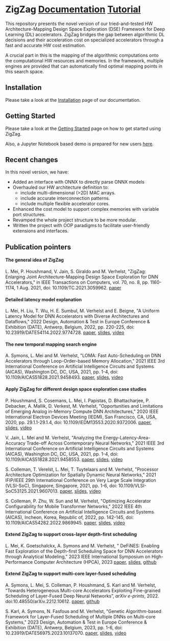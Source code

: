 # ZigZag [Documentation](https://kuleuven-micas.github.io/zigzag/) [Tutorial](https://www.youtube.com/watch?v=VgUuG4QaSQQ&list=PLUi74Rw4uFDIuK_6FCF9Bv7SMJlHfG4l3&index=1)
This repository presents the novel version of our tried-and-tested HW Architecture-Mapping Design Space Exploration (DSE) Framework for Deep Learning (DL) accelerators. ZigZag bridges the gap between algorithmic DL decisions and their acceleration cost on specialized accelerators through a fast and accurate HW cost estimation. 

A crucial part in this is the mapping of the algorithmic computations onto the computational HW resources and memories. In the framework, multiple engines are provided that can automatically find optimal mapping points in this search space.

## Installation

Please take a look at the [Installation](https://kuleuven-micas.github.io/zigzag/installation.html) page of our documentation.

## Getting Started

Please take a look at the [Getting Started](https://kuleuven-micas.github.io/zigzag/getting-started.html) page on how to get started using ZigZag.

Also, a Jupyter Notebook based demo is prepared for new users [here](https://github.com/ZigZag-Project/zigzag-demo).

## Recent changes

In this novel version, we have: 
- Added an interface with ONNX to directly parse ONNX models
- Overhauled our HW architecture definition to:
    - include multi-dimensional (>2D) MAC arrays.
    - include accurate interconnection patterns.
    - include multiple flexible accelerator cores.
- Enhanced the cost model to support complex memories with variable port structures.
- Revamped the whole project structure to be more modular.
- Written the project with OOP paradigms to facilitate user-friendly extensions and interfaces.


## Publication pointers

#### The general idea of ZigZag
L. Mei, P. Houshmand, V. Jain, S. Giraldo and M. Verhelst, "ZigZag: Enlarging Joint Architecture-Mapping Design Space Exploration for DNN Accelerators," in IEEE Transactions on Computers, vol. 70, no. 8, pp. 1160-1174, 1 Aug. 2021, doi: 10.1109/TC.2021.3059962. [paper](https://ieeexplore.ieee.org/document/9360462)

#### Detailed latency model explanation
L. Mei, H. Liu, T. Wu, H. E. Sumbul, M. Verhelst and E. Beigne, "A Uniform Latency Model for DNN Accelerators with Diverse Architectures and Dataflows," 2022 Design, Automation & Test in Europe Conference & Exhibition (DATE), Antwerp, Belgium, 2022, pp. 220-225, doi: 10.23919/DATE54114.2022.9774728. [paper](https://lirias.kuleuven.be/retrieve/661303), [slides](https://docs.google.com/presentation/d/1mPdzEvuhu4923L0qYfEXGqRH7jtnHDlm/edit?usp=sharing&ouid=117150865143314519834&rtpof=true&sd=true), [video](https://drive.google.com/file/d/1o1ZY_rPsR5d8ZNpxxO7be0Tc2KUQIfX_/view?usp=sharing)

#### The new temporal mapping search engine
A. Symons, L. Mei and M. Verhelst, "LOMA: Fast Auto-Scheduling on DNN Accelerators through Loop-Order-based Memory Allocation," 2021 IEEE 3rd International Conference on Artificial Intelligence Circuits and Systems (AICAS), Washington DC, DC, USA, 2021, pp. 1-4, doi: 10.1109/AICAS51828.2021.9458493. [paper](https://ieeexplore.ieee.org/document/9458493), [slides](https://drive.google.com/file/d/1m_4YznH67mxngP3Mlmoj_c8ruRqrjdbq/view?usp=share_link), [video](https://drive.google.com/file/d/1pK3hoy3znto7JfXHj3V_sWv4FdrcTgzA/view?usp=share_link)

#### Apply ZigZag for different design space exploration case studies
P. Houshmand, S. Cosemans, L. Mei, I. Papistas, D. Bhattacharjee, P. Debacker, A. Mallik, D. Verkest, M. Verhelst, "Opportunities and Limitations of Emerging Analog in-Memory Compute DNN Architectures," 2020 IEEE International Electron Devices Meeting (IEDM), San Francisco, CA, USA, 2020, pp. 29.1.1-29.1.4, doi: 10.1109/IEDM13553.2020.9372006. [paper](https://ieeexplore.ieee.org/abstract/document/9372006), [slides](https://docs.google.com/presentation/d/e/2PACX-1vRTB-KJemyLhrBmiZ9c7fL8gpnIevJzB2feNHeAGfcKchkFR698Df2_Wh0CXu8Qrg/pub?start=false&loop=false&delayms=30000), [video](https://drive.google.com/file/d/1tfz9NJKDECWgkYCK_vtir8hf2-Dz5ISh/view?usp=sharing)

V. Jain, L. Mei and M. Verhelst, "Analyzing the Energy-Latency-Area-Accuracy Trade-off Across Contemporary Neural Networks," 2021 IEEE 3rd International Conference on Artificial Intelligence Circuits and Systems (AICAS), Washington DC, DC, USA, 2021, pp. 1-4, doi: 10.1109/AICAS51828.2021.9458553. [paper](https://ieeexplore.ieee.org/abstract/document/9458553), [slides](https://docs.google.com/presentation/d/1IIeNwIfunKE409SmlS3JEIAF-5GyhbCN/edit?usp=sharing&ouid=100287940751782809199&rtpof=true&sd=true), [video](https://drive.google.com/file/d/1SssJKLt89H1SCAeCOUX4ibsZ15ewLKPb/view?usp=sharing)

S. Colleman, T. Verelst, L. Mei, T. Tuytelaars and M. Verhelst, "Processor Architecture Optimization for Spatially Dynamic Neural Networks," 2021 IFIP/IEEE 29th International Conference on Very Large Scale Integration (VLSI-SoC), Singapore, Singapore, 2021, pp. 1-6, doi: 10.1109/VLSI-SoC53125.2021.9607013. [paper](https://ieeexplore.ieee.org/abstract/document/9607013), [slides](https://drive.google.com/file/d/1to0IHQP30CUbjh37LrT_g4Tfjo6VhVx7/view?usp=sharing), [video](https://drive.google.com/file/d/1tjp_0OBiXSFOOF_u3cw9Zr-u4fcJRy9_/view?usp=sharing)

S. Colleman, P. Zhu, W. Sun and M. Verhelst, "Optimizing Accelerator Configurability for Mobile Transformer Networks," 2022 IEEE 4th International Conference on Artificial Intelligence Circuits and Systems (AICAS), Incheon, Korea, Republic of, 2022, pp. 142-145, doi: 10.1109/AICAS54282.2022.9869945. [paper](https://ieeexplore.ieee.org/document/9869945), [slides](https://docs.google.com/presentation/d/1tp11akyAVGg3Y20Aupp2wlTRSgg9nKAQ/edit?usp=sharing&ouid=117150865143314519834&rtpof=true&sd=true), [video](https://drive.google.com/file/d/1tglc-BCGVclrWT-kNhWy02Vms5sjk1zt/view?usp=sharing)

#### Extend ZigZag to support cross-layer depth-first scheduling
L. Mei, K. Goetschalckx, A. Symons and M. Verhelst, " DeFiNES: Enabling Fast Exploration of the Depth-first Scheduling Space for DNN Accelerators through Analytical Modeling," 2023 IEEE International Symposium on High-Performance Computer Architecture (HPCA), 2023 [paper](https://arxiv.org/abs/2212.05344), [slides](https://drive.google.com/file/d/1u_PG9ZhjUZVrH2wnMLDe-PYJeO0RUGLd/view?usp=sharing), [github](https://github.com/ZigZag-Project/DeFiNES)

#### Extend ZigZag to support multi-core layer-fused scheduling
A. Symons, L. Mei, S. Colleman, P. Houshmand, S. Karl and M. Verhelst, “Towards Heterogeneous Multi-core Accelerators Exploiting Fine-grained Scheduling of Layer-Fused Deep Neural Networks”, <i>arXiv e-prints</i>, 2022. doi:10.48550/arXiv.2212.10612. [paper](https://arxiv.org/abs/2212.10612), [github](https://github.com/ZigZag-Project/stream)

S. Karl, A. Symons, N. Fasfous and M. Verhelst, "Genetic Algorithm-based Framework for Layer-Fused Scheduling of Multiple DNNs on Multi-core Systems," 2023 Design, Automation & Test in Europe Conference & Exhibition (DATE), Antwerp, Belgium, 2023, pp. 1-6, doi: 10.23919/DATE56975.2023.10137070. [paper](https://ieeexplore.ieee.org/document/10137070), [slides](https://www.dropbox.com/s/rv8qiko59h4pp0s/Genetic%20Algorithm-based%20Framework%20for.pptx?dl=0), [video](https://www.dropbox.com/s/12v94stvevj9xns/Genetic%20Algorithm-based%20Framework%20for.mp4?dl=0)

